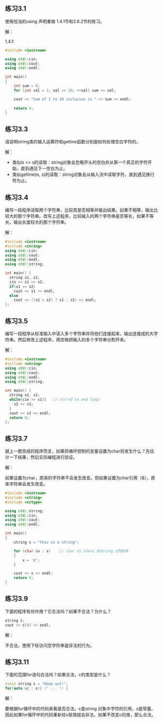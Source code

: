 ## 练习3.1

使用恰当的using 声明重做 1.4.1节和2.6.2节的练习。

解：

1.4.1:

```cpp
#include <iostream>

using std::cin;
using std::cout;
using std::endl;

int main()
{
	int sum = 0;
	for (int val = 1; val <= 10; ++val) sum += val;

	cout << "Sum of 1 to 10 inclusive is " << sum << endl;
	
	return 0;
}
```

## 练习3.3

请说明string类的输入运算符和getline函数分别是如何处理空白字符的。

解：

 - 类似is >> s的读取：string对象会忽略开头的空白并从第一个真正的字符开始，直到遇见下一空白为止。
 - 类似getline(is, s)的读取：string对象会从输入流中读取字符，直到遇见换行符为止。

## 练习3.4
编写一段程序读取两个字符串，比较其是否相等并输出结果。如果不相等，输出比较大的那个字符串。改写上述程序，比较输入的两个字符串是否等长，如果不等长，输出长度较大的那个字符串。

解：

```cpp
#include <iostream>
#include <string>
using std::cin;
using std::cout;
using std::endl;
using std::string;

int main() {
  string s1, s2;
  cin >> s1 >> s2;
  if(s1 == s2)
    cout << s1 << endl;
  else 
    cout << ((s1 > s2) ? s1 : s2) << endl;
};
```

## 练习3.5

编写一段程序从标准输入中读入多个字符串并将他们连接起来，输出连接成的大字符串。然后修改上述程序，用空格把输入的多个字符串分割开来。

解：

```cpp
#include <iostream>
#include <string>
using std::cin;
using std::cout;
using std::endl;
using std::string;

int main() {
  string s1, s2;
  while(cin >> s1){   // ctrl+d to end loop!
    s2 += s1;
  }
  cout << s2 << endl;
  return 0;
};
```

## 练习3.7

就上一题完成的程序而言，如果将循环控制的变量设置为char将发生什么？先估计一下结果，然后实际编程进行验证。

解：

如果设置为char，原来的字符串不会发生改变。但如果设置为char引用（&），原来字符串会发生改变。

```cpp
#include <iostream>
#include <string>
#include <cctype>

using std::string;
using std::cin;
using std::cout;
using std::endl;

int main()
{
	string s = "this is a string";

	for (char &x : s)    // char vs char& 对string s的影响
	{
		x = 'X';
	}

	cout << s << endl;
	return 0;
}
```

## 练习3.9
下面的程序有何作用？它合法吗？如果不合法？为什么？

```cpp
string s;
cout << s[0] << endl;
```

解：

不合法。使用下标访问空字符串是非法的行为。

## 练习3.11

下面的范围for语句合法吗？如果合法，c的类型是什么？

```cpp
const string s = "Keep out!";
for(auto &c : s){ /* ... */ }
```

解：

要根据for循环中的代码来看是否合法，c是string 对象中字符的引用，s是常量。因此如果for循环中的代码重新给c赋值就会非法，如果不改变c的值，那么合法。


